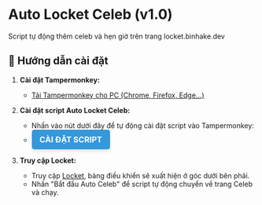 # Auto Locket Celeb (v1.0)

Script tự động thêm celeb và hẹn giờ trên trang locket.binhake.dev

## 📖 Hướng dẫn cài đặt

1.  **Cài đặt Tampermonkey:**
    * [Tải Tampermonkey cho PC (Chrome, Firefox, Edge...)](https://www.tampermonkey.net/)

2.  **Cài đặt script Auto Locket Celeb:**
    * Nhấn vào nút dưới đây để tự động cài đặt script vào Tampermonkey:
    * <a href="https://YOUR_SERVER_URL/locket-auto-celeb.user.js" style="display: inline-block; padding: 10px 16px; font-size: 16px; font-weight: bold; color: white; background-color: #3498db; text-decoration: none; border-radius: 5px; box-shadow: 0 4px 6px rgba(0,0,0,0.1);">CÀI ĐẶT SCRIPT</a>

3.  **Truy cập Locket:**
    * Truy cập [Locket](https://locket.binhake.dev/), bảng điều khiển sẽ xuất hiện ở góc dưới bên phải.
    * Nhấn "Bắt đầu Auto Celeb" để script tự động chuyển về trang Celeb và chạy.
